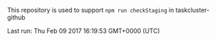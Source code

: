 This repository is used to support `npm run checkStaging` in taskcluster-github

Last run: Thu Feb 09 2017 16:19:53 GMT+0000 (UTC)
